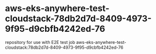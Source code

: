 # aws-eks-anywhere-test-cloudstack-78db2d7d-8409-4973-9f95-d9cbfb4242ed-76
repository for use with E2E test job aws-eks-anywhere-test-cloudstack:78db2d7d-8409-4973-9f95-d9cbfb4242ed-76
